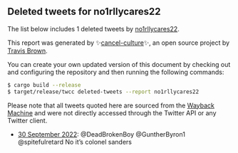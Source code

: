 ## Deleted tweets for no1rllycares22

The list below includes 1 deleted tweets by
[no1rllycares22](https://twitter.com/no1rllycares22).



This report was generated by ✨[cancel-culture](https://github.com/travisbrown/cancel-culture)✨,
an open source project by [Travis Brown](https://twitter.com/travisbrown).

You can create your own updated version of this document by checking out and configuring the
repository and then running the following commands:

```bash
$ cargo build --release
$ target/release/twcc deleted-tweets --report no1rllycares22
```

Please note that all tweets quoted here are sourced from the
[Wayback Machine](https://web.archive.org) and were not directly accessed through the Twitter API or
any Twitter client.

* [30 September 2022](https://web.archive.org/web/20220930043224/https://twitter.com/no1rllycares22/status/1575705095718592512): @DeadBrokenBoy @GuntherByron1 @spitefulretard No it’s colonel sanders <!--1575705095718592512-->
